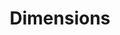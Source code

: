---
bigquery: https://console.cloud.google.com/bigquery?p=covid-19-dimensions-ai&page=table&d=data&t=publications
contributors: Digital Science, https://www.digital-science.com/
cost: Free for personal, non-commercial use.
description: Dimensions contains more than 100 million publications, ranging from
  articles published in scholarly journals, books and book chapters, to preprints
  and conference proceedings. All publications are contextualized with linked data
  sets, funding, publications, patents, clinical trials, and policy documents. You
  can also view associated categories, funders, institutions, and researcher profiles.
documentation: https://docs.dimensions.ai/bigquery/index.html
last_edit: Mon, 04 Apr 2022 19:04:00 GMT
location: https://www.dimensions.ai/products/free/
maintained_by: Digital Science, https://www.digital-science.com/
schema_fields: '[''category_icrp_ct'', ''citation_string'', ''ipcr'', ''jurisdiction'',
  ''subtitles'', ''brief_title'', ''eisbn'', ''mesh_terms'', ''filing_status'', ''funder_orgs'',
  ''funding_usd'', ''date_inserted'', ''repository_name'', ''publication_year'', ''research_org_city_names'',
  ''pmid'', ''journal_lists'', ''authors'', ''family_id'', ''repository_id'', ''original_title'',
  ''category_hrcs_hc'', ''acronyms'', ''active_years'', ''publisher'', ''research_org_countries'',
  ''associated_grant_ids'', ''associated_publication_pmid'', ''altmetrics'', ''funder_org'',
  ''supporting_grant_ids'', ''end_year'', ''investigators'', ''linkout'', ''funder_org_state_codes'',
  ''original_assignee_countries'', ''id'', ''category_rcdc'', ''funder_org_acronyms'',
  ''original_assignee'', ''reference_ids'', ''categories'', ''funding_jpy'', ''granted_date'',
  ''legal_status'', ''abstract'', ''book_title'', ''inventor_names'', ''clinical_trial_ids'',
  ''license'', ''funder_org_countries'', ''grant_number'', ''mesh_headings'', ''address'',
  ''issue'', ''funder_countries'', ''funding_details'', ''wikipedia_url'', ''priority_date'',
  ''interventions'', ''relationships'', ''cpc'', ''date_imported_gbq'', ''family_members_ids'',
  ''repository_url'', ''embargo_date'', ''metrics'', ''year'', ''expiration_date'',
  ''granted_year'', ''filing_year'', ''family_count'', ''created_date'', ''original_abstract'',
  ''pmcid'', ''start_date'', ''type'', ''citations_count'', ''established'', ''associated_publication_id'',
  ''status'', ''organisation_details'', ''links'', ''legal_events'', ''title'', ''funding_eur'',
  ''registry'', ''isbn'', ''conference'', ''funder_org_cities'', ''language'', ''concepts'',
  ''aliases'', ''assignee_orgs'', ''pages'', ''research_org_state_codes'', ''book_series_title'',
  ''open_access_categories_v2'', ''date_online'', ''parent_id'', ''end_date'', ''date_normal'',
  ''labels'', ''priority_year'', ''category_hra'', ''funding_gbp'', ''application_number'',
  ''funding_aud'', ''current_assignee_countries'', ''category_bra'', ''expiration_year'',
  ''associated_publication_doi'', ''category_icrp_cso'', ''category_sdg'', ''current_assignee_orgs'',
  ''research_org_state_names'', ''volume'', ''proceedings_title'', ''acronym'', ''kind'',
  ''category_for'', ''editors'', ''date'', ''publication_ids'', ''phase'', ''start_year'',
  ''resulting_publication_ids'', ''associated_publication_arxiv_id'', ''open_access_categories'',
  ''research_org_country_names'', ''name'', ''researcher_ids'', ''conditions'', ''research_org_cities'',
  ''description'', ''funding_chf'', ''external_ids'', ''publication_date'', ''foa_number'',
  ''citations'', ''journal'', ''category_hrcs_rac'', ''filing_date'', ''funding_cny'',
  ''current_assignee'', ''assignee_countries'', ''cited_by_ids'', ''funding_currency'',
  ''funding_nzd'', ''arxiv_id'', ''category_uoa'', ''research_orgs'', ''doi'', ''acknowledgements'',
  ''funding_amount'', ''original_assignee_orgs'', ''resulting_publication_doi'', ''patent_ids'',
  ''date_print'', ''funding_cad'', ''types'', ''email_address'', ''source_id'', ''date_modified'',
  ''gender'']'
shortname: dimensions
tags:
- scholarly literature
- patents
- funding
- clinical trials
- academic profiles
terms_of_use: 'Use of both the Dimensions COVID-19 dataset and full Dimensions dataset
  are subject to the Dimensions Terms of use: https://www.dimensions.ai/policies-terms-legal '
title: Dimensions
uuid: dcff88bd-fe6b-4fdb-8159-809bf9d7bc1c
---